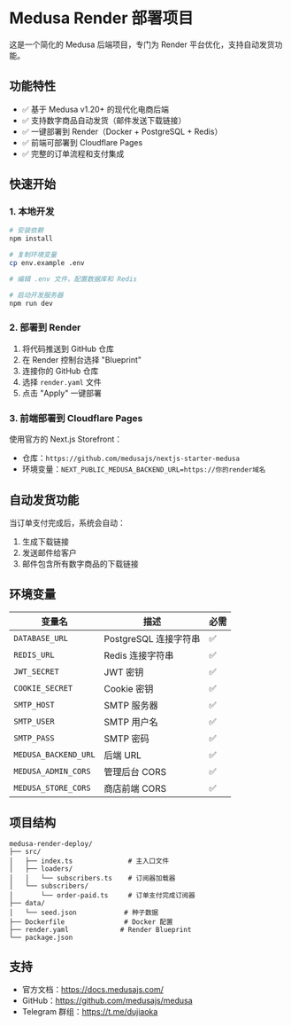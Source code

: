 # Medusa Render 部署项目

这是一个简化的 Medusa 后端项目，专门为 Render 平台优化，支持自动发货功能。

## 功能特性

- ✅ 基于 Medusa v1.20+ 的现代化电商后端
- ✅ 支持数字商品自动发货（邮件发送下载链接）
- ✅ 一键部署到 Render（Docker + PostgreSQL + Redis）
- ✅ 前端可部署到 Cloudflare Pages
- ✅ 完整的订单流程和支付集成

## 快速开始

### 1. 本地开发

```bash
# 安装依赖
npm install

# 复制环境变量
cp env.example .env

# 编辑 .env 文件，配置数据库和 Redis

# 启动开发服务器
npm run dev
```

### 2. 部署到 Render

1. 将代码推送到 GitHub 仓库
2. 在 Render 控制台选择 "Blueprint"
3. 连接你的 GitHub 仓库
4. 选择 `render.yaml` 文件
5. 点击 "Apply" 一键部署

### 3. 前端部署到 Cloudflare Pages

使用官方的 Next.js Storefront：
- 仓库：`https://github.com/medusajs/nextjs-starter-medusa`
- 环境变量：`NEXT_PUBLIC_MEDUSA_BACKEND_URL=https://你的render域名`

## 自动发货功能

当订单支付完成后，系统会自动：
1. 生成下载链接
2. 发送邮件给客户
3. 邮件包含所有数字商品的下载链接

## 环境变量

| 变量名 | 描述 | 必需 |
|--------|------|------|
| `DATABASE_URL` | PostgreSQL 连接字符串 | ✅ |
| `REDIS_URL` | Redis 连接字符串 | ✅ |
| `JWT_SECRET` | JWT 密钥 | ✅ |
| `COOKIE_SECRET` | Cookie 密钥 | ✅ |
| `SMTP_HOST` | SMTP 服务器 | ✅ |
| `SMTP_USER` | SMTP 用户名 | ✅ |
| `SMTP_PASS` | SMTP 密码 | ✅ |
| `MEDUSA_BACKEND_URL` | 后端 URL | ✅ |
| `MEDUSA_ADMIN_CORS` | 管理后台 CORS | ✅ |
| `MEDUSA_STORE_CORS` | 商店前端 CORS | ✅ |

## 项目结构

```
medusa-render-deploy/
├── src/
│   ├── index.ts              # 主入口文件
│   ├── loaders/
│   │   └── subscribers.ts    # 订阅器加载器
│   └── subscribers/
│       └── order-paid.ts     # 订单支付完成订阅器
├── data/
│   └── seed.json            # 种子数据
├── Dockerfile               # Docker 配置
├── render.yaml             # Render Blueprint
└── package.json
```

## 支持

- 官方文档：https://docs.medusajs.com/
- GitHub：https://github.com/medusajs/medusa
- Telegram 群组：https://t.me/dujiaoka

